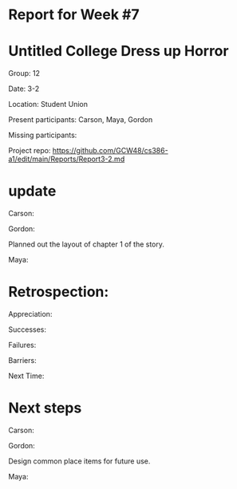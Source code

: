 # Report for Week #7

# Untitled College Dress up Horror 

Group: 12

Date: 3-2

Location: Student Union

Present participants: Carson, Maya, Gordon

Missing participants: 

Project repo: https://github.com/GCW48/cs386-a1/edit/main/Reports/Report3-2.md

# update 

Carson:


Gordon:

Planned out the layout of chapter 1 of the story.

Maya: 




# Retrospection:


Appreciation: 


Successes:


Failures:


Barriers:



Next Time: 


# Next steps 


Carson: 


Gordon:

Design common place items for future use.

Maya:


